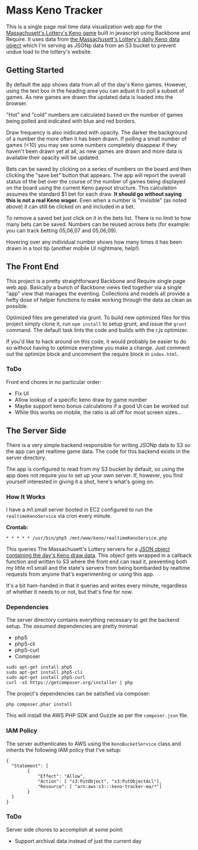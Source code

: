 
# Mass Keno Tracker

This is a single page real time data visualization web app for the [Massachusett's Lottery's Keno game](http://www.masslottery.com/games/keno.html) built in javascript using Backbone and Require. It uses data from [the Massachusett's Lottery's daily Keno data object](http://www.masslottery.com/data/json/search/dailygames/todays/keno.json) which I'm serving as JSONp data from an S3 bucket to prevent undue load to the lottery's website.

## Getting Started

By default the app shows data from all of the day's Keno games. However, using the text box in the heading area you can adjust it to poll a subset of games. As new games are drawn the updated data is loaded into the browser.

"Hot" and "cold" numbers are calculated based on the number of games being polled and indicated with blue and red borders. 

Draw frequency is also inidicated with opacity. The darker the background of a number the more often it has been drawn. If polling a small number of games (<10) you may see some numbers completely disappear if they haven't been drawn yet at all, as new games are drawn and more data is available their opacity will be updated.

Bets can be saved by clicking on a series of numbers on the board and then clicking the "save bet" button that appears. The app will report the overall status of the bet over the course of the number of games being displayed on the board using the current Keno payout structure. This calculation assumes the standard $1 bet for each draw. **It should go without saying this is not a real Keno wager.** Even when a number is "invisible" (as noted above) it can still be clicked on and included in a bet.

To remove a saved bet just click on it in the bets list. There is no limit to how many bets can be saved. Numbers can be reused across bets (for example: you can track betting 05,06,07 and 05,06,09).

Hovering over any individual number shows how many times it has been drawn in a tool tip (another mobile UI nightmare, help!).

## The Front End

This project is a pretty straightforward Backbone and Require single page web app. Basically a bunch of Backbone views tied together via a single "app" view that manages the eventing. Collections and models all provide a hefty dose of helper functions to make working through the data as clean as possible.
 
Optimized files are generated via grunt. To build new optimized files for this project simply clone it, run `npm install` to setup grunt, and issue the `grunt` command. The default task lints the code and builds with the r.js optimizer.

If you'd like to hack around on this code, it would probably be easier to do so without having to optimize everytime you make a change. Just comment out the optimize block and uncomment the require block in `index.html`.

### ToDo

Front end chores in no particular order:

 - Fix UI
 - Allow lookup of a specific keno draw by game number
 - Maybe support keno bonus calculations if a good UI can be worked out
 - While this works on mobile, the ratio is all off for most screen sizes...

## The Server Side

There is a very simple backend responsible for writing JSONp data to S3 so the app can get realtime game data. The code for this backend exists in the server directory. 

The app is configured to read from my S3 bucket by default, so using the app does not require you to set up your own server. If, however, you find yourself interested in giving it a shot, here's what's going on.

### How It Works

I have a m1.small server booted in EC2 configured to run the `realtimeKenoService` via cron every minute.

**Crontab:**

```
* * * * * /usr/bin/php5 /mnt/www/keno/realtimeKenoService.php
``` 

This queries The Massachusett's Lottery servers for a [JSON object containing the day's Keno draw data](http://www.masslottery.com/data/json/search/dailygames/todays/keno.json). This object gets wrapped in a callback function and written to S3 where the front end can read it, preventing both my little m1.small and the state's servers from being bombarded by realtime requests from anyone that's experimenting or using this app.

It's a bit ham-handed in that it queries and writes every minute, regardless of whether it needs to or not, but that's fine for now.


### Dependencies

The server directory contains everything necessary to get the backend setup. The _assumed_ dependencies are pretty minimal:

 - php5
 - php5-cli
 - php5-curl
 - Composer
 
 ```
 sudo apt-get install php5
 sudo apt-get install php5-cli
 sudo apt-get install php5-curl
 curl -sS https://getcomposer.org/installer | php
 ```
 
 The project's dependencies can be satisfied via composer:
 
 ```
 php composer.phar install
 ```
 
 This will install the AWS PHP SDK and Guzzle as per the `composer.json` file.
 
  
### IAM Policy

The server authenticates to AWS using the `KenoBucketService` class and inherits the following IAM policy that I've setup:

```
{
  "Statement": [
        {
            "Effect": "Allow",
            "Action": [ "s3:PutObject", "s3:PutObjectAcl"],
            "Resource": [ "arn:aws:s3:::keno-tracker-ma/*"]
        }
  ]
}
```
### ToDo

Server side chores to accomplish at some point: 

 - Support archival data instead of just the current day 

